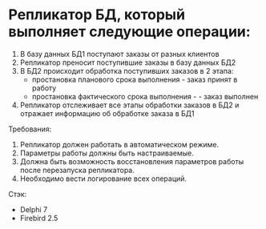 # Репликатор БД, который выполняет следующие операции:
1. В базу данных БД1 поступают заказы от разных клиентов
2. Репликатор преносит поступившие заказы в базу данных БД2
3. В БД2 происходит обработка поступивших заказов в 2 этапа: 
   - простановка планового срока выполнения - заказ принят в работу
   - простановка фактического срока выполнения - - заказ выполнен
4. Репликатор отслеживает все этапы обработки заказов в БД2 и отражает информацию об обработке заказа в БД1

Требования:
1. Репликатор должен работать в автоматическом режиме. 
2. Параметры работы должны быть настраиваемые.
3. Должна быть возможность восстановления параметров работы после перезапуска репликатора.
4. Необходимо вести логирование всех операций.

Стэк:
- Delphi 7
- Firebird 2.5
